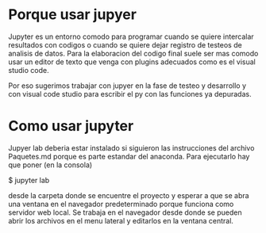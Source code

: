 # Porque usar jupyer #

Jupyter es un entorno comodo para programar cuando se quiere intercalar resultados con codigos o cuando se quiere dejar registro de testeos de analisis de datos. Para la elaboracion del codigo final suele ser mas comodo usar un editor de texto que venga con plugins adecuados como es el visual studio code. 

Por eso sugerimos trabajar con jupyer en la fase de testeo y desarrollo y con visual code studio para escribir el py con las funciones ya depuradas.

# Como usar jupyter #

Jupyer lab deberia estar instalado si siguieron las instrucciones del archivo Paquetes.md porque es parte estandar del anaconda. Para ejecutarlo hay que poner (en la consola)

$ jupyter lab 

desde la carpeta donde se encuentre el proyecto y esperar a que se abra una ventana en el navegador predeterminado porque funciona como servidor web local. Se trabaja en el navegador desde donde se pueden abrir los archivos en el menu lateral y editarlos en la ventana central. 